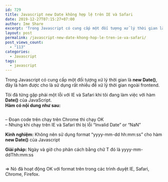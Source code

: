 ```yaml
---
id: 729
title: Javascript new Date không hợp lệ trên IE và Safari
date: 2019-12-27T07:15:27+07:00
author: Ime Share
excerpt: 'Trong Javascript có cung cấp một đối tượng xử lý thời gian là <strong>new Date()</strong>, đây là đối tượng sử dụng rất nhiều để xử lý thời gian ngoài frontend.'
layout: post
permalink: /javascript-new-date-khong-hop-le-tren-ie-va-safari/
post_views_count:
  - "113"
categories:
  - Javascript
tags:
  - javascript
---
```

Trong Javascript có cung cấp một đối tượng xử lý thời gian là **new Date()**, đây là hàm được cho là sử dụng rất nhiều để xử lý thời gian ngoài frontend.

Tôi đã từng gặp phải một lỗi với IE và Safari khi tôi đang làm việc với hàm **Date()** của JavaScript.  
**Hàm có nội dung như sau:**

<pre></pre>

&#8211; Đoạn code trên chạy trên Chrome thì chạy OK  
&#8211; Nhưng khi chạy trên IE và Safari thì bị lỗi &#8220;Invalid Date&#8221; or &#8220;NaN&#8221;

**Kinh nghiệm:** Không nên sử dụng format &#8220;yyyy-mm-dd hh:mm:ss&#8221; cho hàm **new Date()** của Javascript

**Giải pháp:** Ngày và giờ cho phân cách bằng chữ T đó là yyyy-mm-ddThh:mm:ss

<pre></pre>

=> Nó đã hoạt động OK với format trên trong các trình duyệt IE, Safari, Chrome, Firefox.